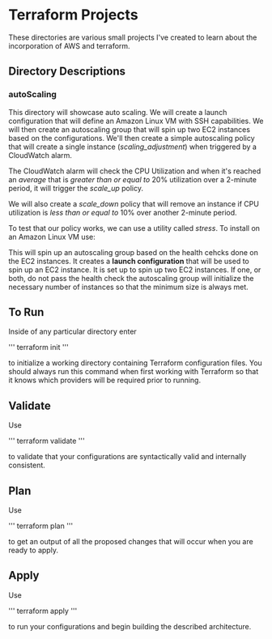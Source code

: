 # Terraform Projects

These directories are various small projects I've created to learn about the incorporation of AWS and terraform. 

## Directory Descriptions
### autoScaling

This directory will showcase auto scaling. We will create a launch configuration that will define an Amazon Linux VM with SSH capabilities. We will then create an autoscaling group that will spin up two EC2 instances based on the configurations. We'll then create a simple autoscaling policy that will create a single instance (_scaling_adjustment_) when triggered by a CloudWatch alarm. 

The CloudWatch alarm will check the CPU Utilization and when it's reached an *average* that is _greater than or equal to_ 20% utilization over a 2-minute period, it will trigger the *scale_up* policy.

We will also create a *scale_down* policy that will remove an instance if CPU utilization is _less than or equal to_ 10% over another 2-minute period.

To test that our policy works, we can use a utility called *stress*.
To install on an Amazon Linux VM use:

This will spin up an autoscaling group based on the health cehcks done on the EC2 instances. It creates a **launch configuration** that will be used to spin up an EC2 instance. It is set up to spin up two EC2 instances. If one, or both, do not pass the health check the autoscaling group will initialize the necessary number of instances so that the minimum size is always met. 

## To Run
Inside of any particular directory enter 

'''
    terraform init
'''

to initialize a working directory containing Terraform configuration files. You should always run this command when first working with Terraform so that it knows which providers will be required prior to running.

## Validate
Use 

'''
terraform validate
'''

to validate that your configurations are syntactically valid and internally consistent. 

## Plan
Use

'''
terraform plan
'''

to get an output of all the proposed changes that will occur when you are ready to apply. 

## Apply
Use

'''
terraform apply
'''

to run your configurations and begin building the described architecture. 